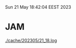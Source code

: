 Sun 21 May 18:42:04 EEST 2023
# JAM
<a href='./cache/202305/21_18.log'>./cache/202305/21_18.log</a>
